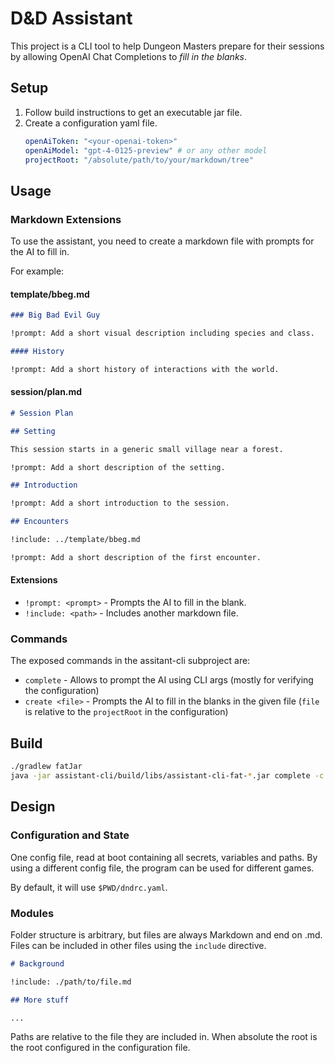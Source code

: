 # D&D Assistant

This project is a CLI tool to help Dungeon Masters prepare for their sessions by allowing OpenAI Chat Completions to _fill in the blanks_.

## Setup

1. Follow build instructions to get an executable jar file.
2. Create a configuration yaml file.
   ```yaml
   openAiToken: "<your-openai-token>"
   openAiModel: "gpt-4-0125-preview" # or any other model
   projectRoot: "/absolute/path/to/your/markdown/tree"
   ```

## Usage

### Markdown Extensions

To use the assistant, you need to create a markdown file with prompts for the AI to fill in.

For example:

#### template/bbeg.md

```markdown
### Big Bad Evil Guy

!prompt: Add a short visual description including species and class.

#### History

!prompt: Add a short history of interactions with the world.
```

#### session/plan.md

```markdown
# Session Plan

## Setting

This session starts in a generic small village near a forest.

!prompt: Add a short description of the setting.

## Introduction

!prompt: Add a short introduction to the session.

## Encounters

!include: ../template/bbeg.md

!prompt: Add a short description of the first encounter.
```

#### Extensions

- `!prompt: <prompt>` - Prompts the AI to fill in the blank.
- `!include: <path>` - Includes another markdown file.

### Commands

The exposed commands in the assitant-cli subproject are:

- `complete` - Allows to prompt the AI using CLI args (mostly for verifying the configuration)
- `create <file>` - Prompts the AI to fill in the blanks in the given file (`file` is relative to the `projectRoot` in the configuration)

## Build

```bash
./gradlew fatJar
java -jar assistant-cli/build/libs/assistant-cli-fat-*.jar complete -c assistant-cli/dndrc.yaml 
```

## Design

### Configuration and State

One config file, read at boot containing all secrets, variables and paths.
By using a different config file, the program can be used for different games.

By default, it will use `$PWD/dndrc.yaml`.

### Modules

Folder structure is arbitrary, but files are always Markdown and end on .md.
Files can be included in other files using the `include` directive.

```md
# Background 

!include: ./path/to/file.md

## More stuff

...
```

Paths are relative to the file they are included in.
When absolute the root is the root configured in the configuration file.
